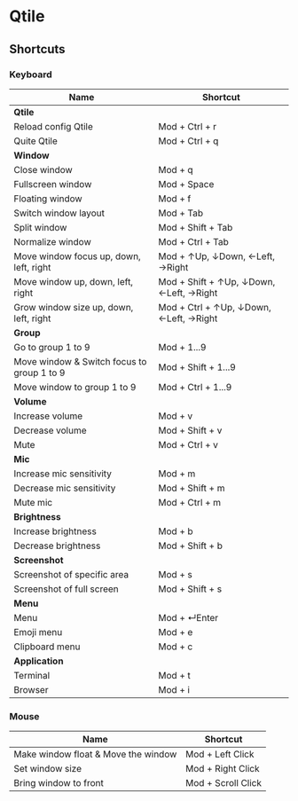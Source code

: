 # Qtile

## Shortcuts

### Keyboard

| Name                                       | Shortcut                                |
|--------------------------------------------|-----------------------------------------|
| **Qtile**                                  |                                         |
| Reload config Qtile                        | Mod + Ctrl + r                          |
| Quite Qtile                                | Mod + Ctrl + q                          |
| **Window**                                 |                                         |
| Close window                               | Mod + q                                 |
| Fullscreen window                          | Mod + Space                             |
| Floating window                            | Mod + f                                 |
| Switch window layout                       | Mod + Tab                               |
| Split window                               | Mod + Shift + Tab                       |
| Normalize window                           | Mod + Ctrl + Tab                        |
| Move window focus up, down, left, right    | Mod + ↑Up, ↓Down, ←Left, →Right         |
| Move window up, down, left, right          | Mod + Shift + ↑Up, ↓Down, ←Left, →Right |
| Grow window size up, down, left, right     | Mod + Ctrl + ↑Up, ↓Down, ←Left, →Right  |
| **Group**                                  |                                         |
| Go to group 1 to 9                         | Mod + 1...9                             |
| Move window & Switch focus to group 1 to 9 | Mod + Shift + 1...9                     |
| Move window to group 1 to 9                | Mod + Ctrl + 1...9                      |
| **Volume**                                 |                                         |
| Increase volume                            | Mod + v                                 |
| Decrease volume                            | Mod + Shift + v                         |
| Mute                                       | Mod + Ctrl + v                          |
| **Mic**                                    |                                         |
| Increase mic sensitivity                   | Mod + m                                 |
| Decrease mic sensitivity                   | Mod + Shift + m                         |
| Mute mic                                   | Mod + Ctrl + m                          |
| **Brightness**                             |                                         |
| Increase brightness                        | Mod + b                                 |
| Decrease brightness                        | Mod + Shift + b                         |
| **Screenshot**                             |                                         |
| Screenshot of specific area                | Mod + s                                 |
| Screenshot of full screen                  | Mod + Shift + s                         |
| **Menu**                                   |                                         |
| Menu                                       | Mod + ↵Enter                            |
| Emoji menu                                 | Mod + e                                 |
| Clipboard menu                             | Mod + c                                 |
| **Application**                            |                                         |
| Terminal                                   | Mod + t                                 |
| Browser                                    | Mod + i                                 |


### Mouse

| Name                                | Shortcut           |
|-------------------------------------|--------------------|
| Make window float & Move the window | Mod + Left Click   |
| Set window size                     | Mod + Right Click  |
| Bring window to front               | Mod + Scroll Click |
